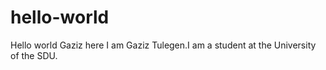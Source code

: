# hello-world
Hello world 
Gaziz here
I am Gaziz Tulegen.I am a student at the University of the SDU.
